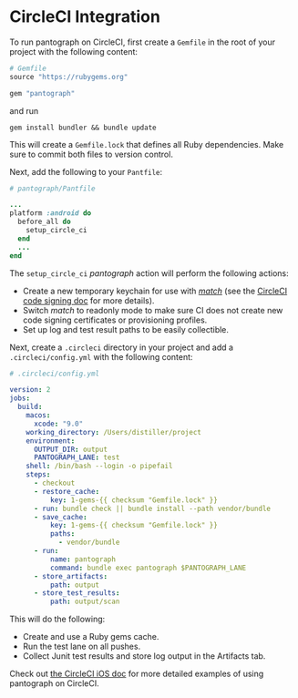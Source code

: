 # CircleCI Integration

To run pantograph on CircleCI, first create a `Gemfile` in the root of your project with the following content:

```ruby
# Gemfile
source "https://rubygems.org"

gem "pantograph"
```

and run

```shell
gem install bundler && bundle update
```

This will create a `Gemfile.lock` that defines all Ruby dependencies.  Make sure
to commit both files to version control.

Next, add the following to your `Pantfile`:

```ruby
# pantograph/Pantfile

...
platform :android do
  before_all do
    setup_circle_ci
  end
  ...
end
```

The `setup_circle_ci` _pantograph_ action will perform the following actions:

* Create a new temporary keychain for use with
  [_match_](https://pantograph.tools/match) (see the [CircleCI code signing
  doc](https://circleci.com/docs/2.0/ios-codesigning/) for more details).
* Switch _match_ to readonly mode to make sure CI does not create new
  code signing certificates or provisioning profiles.
* Set up log and test result paths to be easily collectible.

Next, create a `.circleci` directory in your project and add a
`.circleci/config.yml` with the following content:

```yml
# .circleci/config.yml

version: 2
jobs:
  build:
    macos:
      xcode: "9.0"
    working_directory: /Users/distiller/project
    environment:
      OUTPUT_DIR: output
      PANTOGRAPH_LANE: test
    shell: /bin/bash --login -o pipefail
    steps:
      - checkout
      - restore_cache:
          key: 1-gems-{{ checksum "Gemfile.lock" }}
      - run: bundle check || bundle install --path vendor/bundle
      - save_cache:
          key: 1-gems-{{ checksum "Gemfile.lock" }}
          paths:
            - vendor/bundle
      - run:
          name: pantograph
          command: bundle exec pantograph $PANTOGRAPH_LANE
      - store_artifacts:
          path: output
      - store_test_results:
          path: output/scan
```

This will do the following:

* Create and use a Ruby gems cache.
* Run the test lane on all pushes.
* Collect Junit test results and store log output in the Artifacts tab.

Check out [the CircleCI iOS doc](https://circleci.com/docs/2.0/testing-ios/#example-configuration-for-using-pantograph-on-circleci) for more detailed examples of using pantograph on CircleCI.
